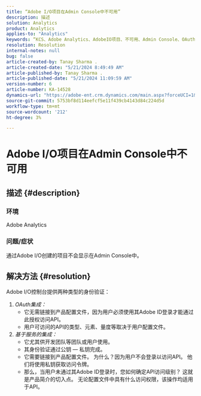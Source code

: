 ```yaml
---
title: “Adobe I/O项目在Admin Console中不可用”
description: 描述
solution: Analytics
product: Analytics
applies-to: "Analytics"
keywords: “KCS、Adobe Analytics、AdobeIO项目、不可用、Admin Console、OAuth集成、基于服务的集成”
resolution: Resolution
internal-notes: null
bug: false
article-created-by: Tanay Sharma .
article-created-date: "5/21/2024 8:49:49 AM"
article-published-by: Tanay Sharma .
article-published-date: "5/21/2024 11:09:59 AM"
version-number: 6
article-number: KA-14528
dynamics-url: "https://adobe-ent.crm.dynamics.com/main.aspx?forceUCI=1&pagetype=entityrecord&etn=knowledgearticle&id=fbce010f-4f17-ef11-9f8a-6045bd006b25"
source-git-commit: 5753bf8d114eefcf5e11f439cb4143d84c224d5d
workflow-type: tm+mt
source-wordcount: '212'
ht-degree: 3%

---
```


# Adobe I/O项目在Admin Console中不可用

## 描述 {#description}


### 环境

Adobe Analytics

### 问题/症状

通过Adobe I/O创建的项目不会显示在Admin Console中。


## 解决方法 {#resolution}


Adobe I/O控制台提供两种类型的身份验证：

1. *OAuth集成：*
   - 它无需链接到产品配置文件，因为用户必须使用其Adobe ID登录才能通过此授权访问API。
   - 用户可访问的API的类型、元素、量度等取决于用户配置文件。
2. *基于服务的集成：*
   - 它尤其供开发团队等团队或用户使用。
   - 其身份验证通过公钥 — 私钥完成。
   - 它需要链接到产品配置文件。 为什么？因为用户不会登录以访问API。 他们将使用私钥获取访问令牌。
   - 那么，当用户未通过其Adobe ID登录时，您如何确定API访问级别？ 这就是产品简介的切入点。 无论配置文件中具有什么访问权限，该操作均适用于API。


